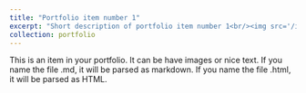 ```yaml
---
title: "Portfolio item number 1"
excerpt: "Short description of portfolio item number 1<br/><img src='/images/Lab05QGISFinalmap.pdf'>"
collection: portfolio
---
```


This is an item in your portfolio. It can be have images or nice text. If you name the file .md, it will be parsed as markdown. If you name the file .html, it will be parsed as HTML. 
